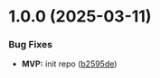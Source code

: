 # 1.0.0 (2025-03-11)


### Bug Fixes

* **MVP:** init repo ([b2595de](https://github.com/user-benjamin/terraform-aws-s3/commit/b2595def65877efbce6337607e005fce65b73820))
